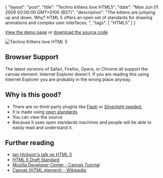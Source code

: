 {
  "layout": "post",
  "title": "Techno kittens love HTML5",
  "date": "Mon Jun 01 2009 00:00:00 GMT+0100 (BST)",
  "description": "The kittens are jumping up and down. Why? HTML 5 offers an open set of standards for drawing animations and complex user interfaces. ",
  "tags": [
    "HTML5"
  ]
}

[View the demo page][1] or [download the source code][2]

![Techno Kittens love HTML 5][3] 

## Browser Support

The latest versions of Safari, Firefox, Opera, or Chrome all support the canvas element. Internet Explorer doesn't. If you are reading this using Internet Explorer you are probably in the wrong place anyway. 

## Why is this good?

*   There are no third-party plugins like [Flash][4] or [Silverlight needed.][5]
*   It is made using [open standards][6]
*   You can view the source
*   Because it uses open standards machines and people will be able to easily read and understand it.

## Further reading

*   [Ian Hickson's talk on HTML 5][7]
*   [HTML 5 Draft Standard][8]
*   [Mozilla Developer Center - Canvas Tutorial][9]
*   [Canvas (HTML element) - Wikipedia][10]

[1]: http://shapeshed.com/examples/techno-kittens/
[2]: http://github.com/shapeshed/HTML-5/tree/master
[3]: http://shapeshed.com/images/articles/techno-kittens.jpg
[4]: http://get.adobe.com/flashplayer/
[5]: http://silverlight.net/
[6]: http://en.wikipedia.org/wiki/Open_standard
[7]: http://www.youtube.com/watch?v=xIxDJof7xxQ
[8]: http://www.whatwg.org/specs/web-apps/current-work/
[9]: https://developer.mozilla.org/en/Canvas_tutorial
[10]: http://en.wikipedia.org/wiki/Canvas_(HTML_element)
